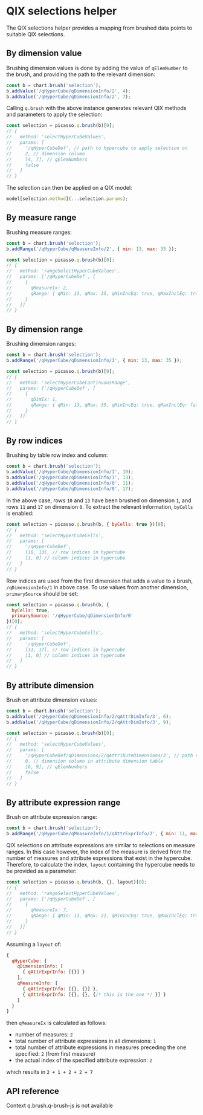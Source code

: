 # QIX selections helper

The QIX selections helper provides a mapping from brushed data points to suitable QIX selections.

## By dimension value

Brushing dimension values is done by adding the value of `qElemNumber` to the brush, and providing the path to the relevant dimension:

```js
const b = chart.brush('selection');
b.addValue('/qHyperCube/qDimensionInfo/2', 4);
b.addValue('/qHyperCube/qDimensionInfo/2', 7);
```

Calling `q.brush` with the above instance generates relevant QIX methods and parameters to apply the selection:

```js
const selection = picasso.q.brush(b)[0];
// {
//   method: 'selectHyperCubeValues',
//   params: [
//     '/qHyperCubeDef', // path to hypercube to apply selection on
//     2, // dimension column
//     [4, 7], // qElemNumbers
//     false
//   ]
// }
```

The selection can then be applied on a QIX model:

```js
model[selection.method](...selection.params);
```

## By measure range

Brushing measure ranges:

```js
const b = chart.brush('selection');
b.addRange('/qHyperCube/qMeasureInfo/2', { min: 13, max: 35 });

const selection = picasso.q.brush(b)[0];
// {
//   method: 'rangeSelectHyperCubeValues',
//   params: ['/qHyperCubeDef', [
//     {
//       qMeasureIx: 2,
//       qRange: { qMin: 13, qMax: 35, qMinIncEq: true, qMaxInclEq: true }
//     }
//   ]]
// }
```

## By dimension range

Brushing dimension ranges:

```js
const b = chart.brush('selection');
b.addRange('/qHyperCube/qDimensionInfo/1', { min: 13, max: 35 });

const selection = picasso.q.brush(b)[0];
// {
//   method: 'selectHyperCubeContinuousRange',
//   params: ['/qHyperCubeDef', [
//     {
//       qDimIx: 1,
//       qRange: { qMin: 13, qMax: 35, qMinIncEq: true, qMaxInclEq: false }
//     }
//   ]]
// }
```

## By row indices

Brushing by table row index and column:

```js
const b = chart.brush('selection');
b.addValue('/qHyperCube/qDimensionInfo/1', 10);
b.addValue('/qHyperCube/qDimensionInfo/1', 13);
b.addValue('/qHyperCube/qDimensionInfo/0', 11);
b.addValue('/qHyperCube/qDimensionInfo/0', 17);
```

In the above case, rows `10` and `13` have been brushed on dimension `1`, and rows `11` and `17` on dimension `0`.
To extract the relevant information, `byCells` is enabled:

```js
const selection = picasso.q.brush(b, { byCells: true })[0];
// {
//   method: 'selectHyperCubeCells',
//   params: [
//     '/qHyperCubeDef',
//     [10, 13], // row indices in hypercube
//     [1, 0] // column indices in hypercube
//   ]
// }
```

Row indices are used from the first dimension that adds a value to a brush,  `/qDimensionInfo/1` in above case.
To use values from another dimension, `primarySource` should be set:

```js
const selection = picasso.q.brush(b, {
  byCells: true,
  primarySource: '/qHyperCube/qDimensionInfo/0'
})[0];
// {
//   method: 'selectHyperCubeCells',
//   params: [
//     '/qHyperCubeDef',
//     [11, 17], // row indices in hypercube
//     [1, 0] // column indices in hypercube
//   ]
// }
```

## By attribute dimension

Brush on attribute dimension values:

```js
const b = chart.brush('selection');
b.addValue('/qHyperCube/qDimensionInfo/2/qAttrDimInfo/3', 6);
b.addValue('/qHyperCube/qDimensionInfo/2/qAttrDimInfo/3', 9);

const selection = picasso.q.brush(b)[0];
// {
//   method: 'selectHyperCubeValues',
//   params: [
//     '/qHyperCubeDef/qDimensions/2/qAttributeDimensions/3', // path to hypercube to apply selection on
//     0, // dimension column in attribute dimension table
//     [6, 9], // qElemNumbers
//     false
//   ]
// }
```

## By attribute expression range

Brush on attribute expression range:

```js
const b = chart.brush('selection');
b.addRange('/qHyperCube/qMeasureInfo/1/qAttrExprInfo/2', { min: 11, max: 21 });
```

QIX selections on attribute expressions are similar to selections on measure ranges. In this case however, the index of the measure
is derived from the number of measures and attribute expressions that exist in the hypercube. Therefore, to calculate
the index, `layout` containing the hypercube needs to be provided as a parameter:

```js
const selection = picasso.q.brush(b, {}, layout)[0];
// {
//   method: 'rangeSelectHyperCubeValues',
//   params: ['/qHyperCubeDef', [
//     {
//       qMeasureIx: 7,
//       qRange: { qMin: 11, qMax: 21, qMinIncEq: true, qMaxInclEq: true }
//     }
//   ]]
// }
```

Assuming a `layout` of: 
```js
{
  qHyperCube: {
    qDimensionInfo: [
      { qAttrExprInfo: [{}] }
    ],
    qMeasureInfo: [
      { qAttrExprInfo: [{}, {}] },
      { qAttrExprInfo: [{}, {}, {/* this is the one */ }] }
    ]
  }
}
```

then `qMeasureIx` is calculated as follows:

- number of measures: `2`
- total number of attribute expressions in all dimensions: `1`
- total number of attribute expressions in measures preceding the one specified: `2` (from first measure)
- the actual index of the specified attribute expression: `2`

which results in `2 + 1 + 2 + 2 = 7`

## API reference

Context q.brush.q-brush-js is not available 

